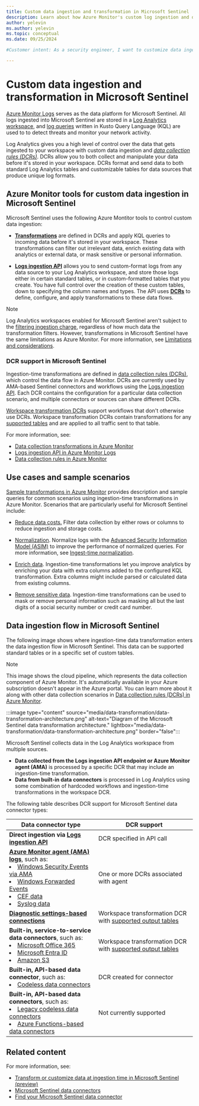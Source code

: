 ```yaml
---
title: Custom data ingestion and transformation in Microsoft Sentinel
description: Learn about how Azure Monitor's custom log ingestion and data transformation features can help you get any data into Microsoft Sentinel and shape it the way you want.
author: yelevin
ms.author: yelevin
ms.topic: conceptual
ms.date: 09/25/2024

#Customer intent: As a security engineer, I want to customize data ingestion and transformation in Microsoft Sentinel so that analysts can filter, enrich, and secure log data efficiently.

---
```


# Custom data ingestion and transformation in Microsoft Sentinel

[Azure Monitor Logs](/azure/azure-monitor/logs/data-platform-logs) serves as the data platform for Microsoft Sentinel. All logs ingested into Microsoft Sentinel are stored in a [Log Analytics workspace](/azure/azure-monitor/logs/log-analytics-workspace-overview), and [log queries](/azure/azure-monitor/logs/log-query-overview) written in Kusto Query Language (KQL) are used to to detect threats and monitor your network activity.

Log Analytics gives you a high level of control over the data that gets ingested to your workspace with custom data ingestion and [*data collection rules (DCRs)*](/azure/azure-monitor/essentials/data-collection-rule-overview). DCRs allow you to both collect and manipulate your data before it's stored in your workspace. DCRs format and send data to both standard Log Analytics tables and customizable tables for data sources that produce unique log formats.

## Azure Monitor tools for custom data ingestion in Microsoft Sentinel

Microsoft Sentinel uses the following Azure Montitor tools to control custom data ingestion:

- [**Transformations**](/azure/azure-monitor/essentials/data-collection-transformations) are defined in DCRs and apply KQL queries to incoming data before it's stored in your workspace. These transformations can filter out irrelevant data, enrich existing data with analytics or external data, or mask sensitive or personal information.

- [**Logs ingestion API**](/azure/azure-monitor/logs/logs-ingestion-api-overview) allows you to send custom-format logs from any data source to your Log Analytics workspace, and store those logs either in certain standard tables, or in custom-formatted tables that you create. You have full control over the creation of these custom tables, down to specifying the column names and types. The API uses [**DCRs**](/azure/azure-monitor/essentials/data-collection-rule-overview) to define, configure, and apply transformations to these data flows.

> [!NOTE]
> Log Analytics workspaces enabled for Microsoft Sentinel aren't subject to the [filtering ingestion charge](/azure/azure-monitor/essentials/data-collection-transformations#cost-for-transformations), regardless of how much data the transformation filters. However, transformations in Microsoft Sentinel have the same limitations as Azure Monitor. For more information, see [Limitations and considerations](/azure/azure-monitor/essentials/data-collection-transformations-create#limitations-and-considerations).


### DCR support in Microsoft Sentinel
Ingestion-time transformations are defined in [data collection rules (DCRs)](/azure/azure-monitor/essentials/data-collection-rule-overview), which control the data flow in Azure Monitor. DCRs are currently used by AMA-based Sentinel connectors and workflows using the [Logs ingestion API](/azure/azure-monitor/logs/logs-ingestion-api-overview). Each DCR contains the configuration for a particular data collection scenario, and multiple connectors or sources can share different DCRs.

[Workspace transformation DCRs](/azure/azure-monitor/essentials/data-collection-transformations#workspace-transformation-dcr) support workflows that don't otherwise use DCRs. Workspace transformation DCRs contain transformations for any [supported tables](/azure/azure-monitor/logs/tables-feature-support) and are applied to all traffic sent to that table.

For more information, see:

- [Data collection transformations in Azure Monitor](/azure/azure-monitor/essentials/data-collection-transformations)
- [Logs ingestion API in Azure Monitor Logs](/azure/azure-monitor/logs/logs-ingestion-api-overview)
- [Data collection rules in Azure Monitor](/azure/azure-monitor/essentials/data-collection-rule-overview)

## Use cases and sample scenarios

[Sample transformations in Azure Monitor](/azure/azure-monitor/essentials/data-collection-transformations-samples) provides description and sample queries for common scenarios using ingestion-time transformations in Azure Monitor. Scenarios that are particularly useful for Microsoft Sentinel include:

- [Reduce data costs.](/azure/azure-monitor/essentials/data-collection-transformations-samples#reduce-data-costs) Filter data collection by either rows or columns to reduce ingestion and storage costs.

- [Normalization](/azure/azure-monitor/essentials/data-collection-transformations-samples#normalize-data). Normalize logs with the [Advanced Security Information Model (ASIM)](normalization.md) to improve the performance of normalized queries. For more information, see [Ingest-time normalization](normalization-ingest-time.md). 

- [Enrich data](/azure/azure-monitor/essentials/data-collection-transformations-samples#enrich-data). Ingestion-time transformations let you improve analytics by enriching your data with extra columns added to the configured KQL transformation. Extra columns might include parsed or calculated data from existing columns.

- [Remove sensitive data](/azure/azure-monitor/essentials/data-collection-transformations-samples#remove-sensitive-data). Ingestion-time transformations can be used to mask or remove personal information such as masking all but the last digits of a social security number or credit card number.

## Data ingestion flow in Microsoft Sentinel

The following image shows where ingestion-time data transformation enters the data ingestion flow in Microsoft Sentinel. This data can be supported standard tables or in a specific set of custom tables. 

> [!NOTE]
> This image shows the cloud pipeline, which represents the data collection component of Azure Monitor. It's automatically available in your Azure subscription doesn't appear in the Azure portal. You can learn more about it along with other data collection scenarios in [Data collection rules (DCRs) in Azure Monitor](/azure/azure-monitor/essentials/data-collection-rule-overview#azure-monitor-pipeline).

:::image type="content" source="media/data-transformation/data-transformation-architecture.png" alt-text="Diagram of the Microsoft Sentinel data transformation architecture." lightbox="media/data-transformation/data-transformation-architecture.png"  border="false":::

Microsoft Sentinel collects data in the Log Analytics workspace from multiple sources. 

- **Data collected from the Logs ingestion API endpoint or Azure Monitor agent (AMA)** is processed by a specific DCR that may include an ingestion-time transformation.
- **Data from built-in data connectors** is processed in Log Analytics using some combination of hardcoded workflows and ingestion-time transformations in the workspace DCR. 

The following table describes DCR support for Microsoft Sentinel data connector types:

| Data connector type | DCR support |
| ------------------- | ----------- |
| **Direct ingestion via [Logs ingestion API](/azure/azure-monitor/logs/logs-ingestion-api-overview)** | DCR specified in API call |
| [**Azure Monitor agent (AMA) logs**](connect-services-windows-based.md), such as: <li>[Windows Security Events via AMA](./data-connectors/windows-security-events-via-ama.md)<li>[Windows Forwarded Events](./data-connectors/windows-forwarded-events.md)<li>[CEF data](connect-cef-ama.md)<li>[Syslog data](connect-cef-syslog.md) | One or more DCRs associated with agent |
| [**Diagnostic settings-based connections**](connect-services-diagnostic-setting-based.md) | Workspace transformation DCR with [supported output tables](/azure/azure-monitor/logs/tables-feature-support) |
| **Built-in, service-to-service data connectors**, such as:<li>[Microsoft Office 365](connect-services-api-based.md)<li>[Microsoft Entra ID](connect-azure-active-directory.md)<li>[Amazon S3](connect-aws.md) | Workspace transformation DCR with [supported output tables](/azure/azure-monitor/logs/tables-feature-support) |
| **Built-in, API-based data connector**, such as: <li>[Codeless data connectors](create-codeless-connector.md) | DCR created for connector |
| **Built-in, API-based data connectors**, such as: <li>[Legacy codeless data connectors](create-codeless-connector-legacy.md)<li>[Azure Functions-based data connectors](connect-azure-functions-template.md) | Not currently supported |


## Related content

For more information, see:

- [Transform or customize data at ingestion time in Microsoft Sentinel (preview)](configure-data-transformation.md)
- [Microsoft Sentinel data connectors](connect-data-sources.md)
- [Find your Microsoft Sentinel data connector](data-connectors-reference.md)
